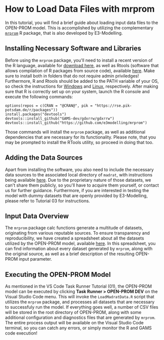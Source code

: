 # How to Load Data Files with mrprom
In this tutorial, you will find a brief guide about loading input data files to the OPEN-PROM model. This is accomplished by utilizing the complementary [`mrprom`](https://github.com/e3modelling/mrprom) R package, that is also developed by E3-Modelling.

## Installing Necessary Software and Libraries
Before using the `mrprom` package, you'll need to install a recent version of the R language, available for [download here](https://www.r-project.org/), as well as Rtools (software that allows compilation of R packages from source code), available [here](https://cran.r-project.org/bin/windows/Rtools/). Make sure to install both in folders that do not require admin priviledges! Furthermore, R and Rtools should be added to the PATH variable of your OS, so check the instructions for [Windows](https://www.bbminfo.com/r/r-programming-environment-setup.php) and [Linux](https://www.digitalocean.com/community/tutorials/how-to-view-and-update-the-linux-path-environment-variable), respectively. After making sure that R is correctly set up on your system, launch the R console and execute the following commands:

```
options(repos = c(CRAN = "@CRAN@", pik = "https://rse.pik-potsdam.de/r/packages"))
install.packages("devtools")
devtools::install_github("GAMS-dev/gdxrrw/gdxrrw")
devtools::install_github("https://github.com/e3modelling/mrprom")
```

Those commands will install the `mrprom` package, as well as additional dependencies that are necessary for its functionality. Please note, that you may be prompted to install the RTools utility, so proceed in doing that too.

## Adding the Data Sources
Apart from installing the software, you also need to include the necessary data sources to the associated local directory of `madrat`, with instructions being available [here](https://cran.r-project.org/web/packages/madrat/vignettes/madrat.html). Due to the proprietary nature of those datasets, we can't share them publicly, so you'll have to acquire them yourself, or contact us for further guidance. Furthermore, if you are interested in testing the model with dummy datasets that are openly provided by E3-Modelling, please refer to Tutorial 03 for instructions.

## Input Data Overview
The `mrprom` package calc functions generate a multitude of datasets, originating from various reputable sources. To ensure transparency and reproducibility, we have created a spreadsheet about all the datasets utilized by the OPEN-PROM model, available [here](https://docs.google.com/spreadsheets/d/1n3F7FAqbyMsiCaNLlSvSZY_ZO_WNZG6_44NLjHFZcx8/edit?usp=sharing). In this spreadsheet, you can find information about every dataset generated by `mrprom`, along with the original source, as well as a brief description of the resulting OPEN-PROM input parameter.

## Executing the OPEN-PROM Model 
As mentioned in the VS Code Task Runner Tutorial (01), the OPEN-PROM model can be executed by clicking **Task Runner > OPEN-PROM DEV** on the Visual Studio Code menu. This will invoke the `LoadMadratData.R` script that utilizes the `mrprom` package, and processes all datasets that are necessary to successfuly run the model. If everything goes well, a number of CSV files will be stored in the root directory of OPEN-PROM, along with some additional configuration and diagnostics files that are generated by `mrprom`. The entire process output will be available on the Visual Studio Code terminal, so you can catch any errors, or simply monitor the R and GAMS code execution!
